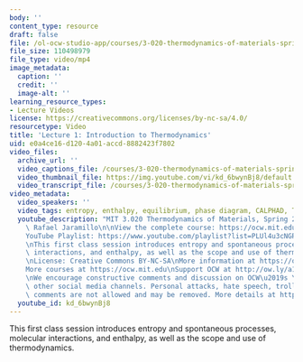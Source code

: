 ```yaml
---
body: ''
content_type: resource
draft: false
file: /ol-ocw-studio-app/courses/3-020-thermodynamics-of-materials-spring-2021/mit3_020s21_lecture_01_1080p_v3_360p_16_9.mp4
file_size: 110498979
file_type: video/mp4
image_metadata:
  caption: ''
  credit: ''
  image-alt: ''
learning_resource_types:
- Lecture Videos
license: https://creativecommons.org/licenses/by-nc-sa/4.0/
resourcetype: Video
title: 'Lecture 1: Introduction to Thermodynamics'
uid: e0a4ce16-d120-4a01-accd-8882423f7802
video_files:
  archive_url: ''
  video_captions_file: /courses/3-020-thermodynamics-of-materials-spring-2021/mit3_020s21_lecture_01_1080p_v3_captions.vtt
  video_thumbnail_file: https://img.youtube.com/vi/kd_6bwynBj8/default.jpg
  video_transcript_file: /courses/3-020-thermodynamics-of-materials-spring-2021/mit3_020s21_lecture_01_1080p_v3_transcript.pdf
video_metadata:
  video_speakers: ''
  video_tags: entropy, enthalpy, equilibrium, phase diagram, CALPHAD, Thermocalc
  youtube_description: "MIT 3.020 Thermodynamics of Materials, Spring 2021\nInstructor:\
    \ Rafael Jaramillo\n\nView the complete course: https://ocw.mit.edu/courses/3-020-thermodynamics-of-materials-spring-2021/\n\
    YouTube Playlist: https://www.youtube.com/playlist?list=PLUl4u3cNGP61g-yRbJz4ghFPJLiok1HxX\n\
    \nThis first class session introduces entropy and spontaneous processes, molecular\
    \ interactions, and enthalpy, as well as the scope and use of thermodynamics.\n\
    \nLicense: Creative Commons BY-NC-SA\nMore information at https://ocw.mit.edu/terms\n\
    More courses at https://ocw.mit.edu\nSupport OCW at http://ow.ly/a1If50zVRlQ\n\
    \nWe encourage constructive comments and discussion on OCW\u2019s YouTube and\
    \ other social media channels. Personal attacks, hate speech, trolling, and inappropriate\
    \ comments are not allowed and may be removed. More details at https://ocw.mit.edu/comments."
  youtube_id: kd_6bwynBj8
---
```

This first class session introduces entropy and spontaneous processes, molecular interactions, and enthalpy, as well as the scope and use of thermodynamics.